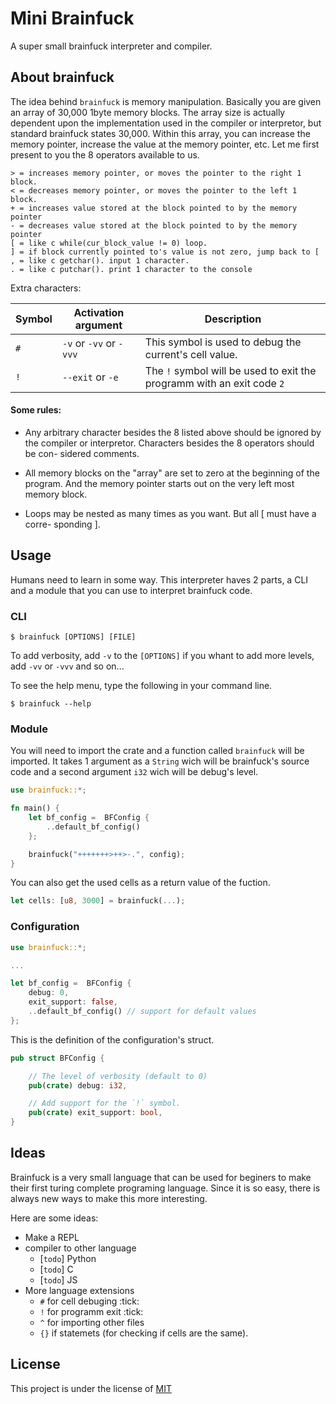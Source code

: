 
# Mini Brainfuck

A super small brainfuck interpreter and compiler.

## About brainfuck

The idea behind `brainfuck` is memory manipulation. Basically you are given an array of 30,000 1byte memory blocks. The array size is actually dependent upon the implementation used in the compiler or interpretor, but standard brainfuck states 30,000. Within this array, you can increase the memory pointer, increase the value at the memory pointer, etc. Let me first present to you the 8 operators available to us.

```brainfuck
> = increases memory pointer, or moves the pointer to the right 1 block.
< = decreases memory pointer, or moves the pointer to the left 1 block.
+ = increases value stored at the block pointed to by the memory pointer
- = decreases value stored at the block pointed to by the memory pointer
[ = like c while(cur_block_value != 0) loop.
] = if block currently pointed to's value is not zero, jump back to [
, = like c getchar(). input 1 character.
. = like c putchar(). print 1 character to the console
```

Extra characters:

| Symbol 	| Activation argument     	| Description                                                            	|
|--------	|-------------------------	|------------------------------------------------------------------------	|
| `#`    	| `-v` or `-vv` or `-vvv` 	| This symbol is used to debug the current's cell value.                 	|
| `!`    	| `--exit` or `-e`        	| The `!` symbol will be used to exit the programm with an exit code `2` 	|


#### Some rules:

- Any arbitrary character besides the 8 listed above should be ignored by the
compiler or interpretor. Characters besides the 8 operators should be con-
sidered comments.

- All memory blocks on the "array" are set to zero at the beginning of the
program. And the memory pointer starts out on the very left most memory
block.

- Loops may be nested as many times as you want. But all [ must have a corre-
sponding ].

## Usage

Humans need to learn in some way. This interpreter haves 2 parts, a CLI and a module that you can use to interpret brainfuck code.

### CLI

```
$ brainfuck [OPTIONS] [FILE]
```

To add verbosity, add `-v` to the `[OPTIONS]` if you whant to add more levels, add `-vv` or `-vvv` and so on...

To see the help menu, type the following in your command line.
```
$ brainfuck --help
```

### Module

You will need to import the crate and a function called `brainfuck` will be imported. It takes 1 argument as a `String` wich will be brainfuck's source code and a second argument `i32` wich will be debug's level.

```rust
use brainfuck::*;

fn main() {
    let bf_config =  BFConfig {
        ..default_bf_config()
    };

    brainfuck("+++++++>++>-.", config);
}
```

You can also get the used cells as a return value of the fuction.

```rust
let cells: [u8, 3000] = brainfuck(...);
```

### Configuration


```rust
use brainfuck::*;

...

let bf_config =  BFConfig {
    debug: 0,
    exit_support: false,
    ..default_bf_config() // support for default values
};

```

This is the definition of the configuration's struct.
```rust
pub struct BFConfig {

    // The level of verbosity (default to 0)
    pub(crate) debug: i32,

    // Add support for the `!` symbol.
    pub(crate) exit_support: bool,
}
```

## Ideas

Brainfuck is a very small language that can be used for beginers to make their first turing complete programing language. Since it is so easy, there is always new ways to make this more interesting.

Here are some ideas:

* Make a REPL
* compiler to other language
    * [`todo`] Python
    * [`todo`] C
    * [`todo`]     JS
* More language extensions
    * `#` for cell debuging :tick:
    * `!` for programm exit :tick:
    * `^`   for importing other files
    * `{}`  if statemets (for checking if cells are the same).

## License

This project is under the license of [MIT](./LICENSE)